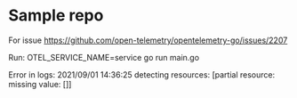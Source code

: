 # Sample repo

For issue https://github.com/open-telemetry/opentelemetry-go/issues/2207

Run: OTEL_SERVICE_NAME=service go run main.go

Error in logs:
2021/09/01 14:36:25 detecting resources: [partial resource: missing value: []]
